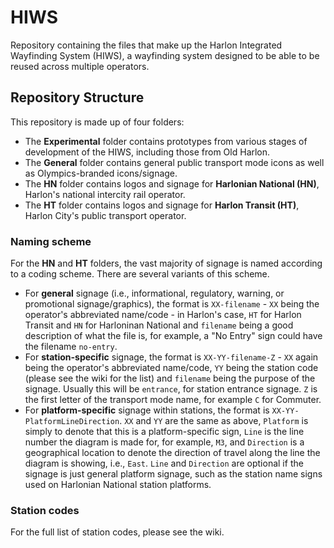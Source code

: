 # HIWS
Repository containing the files that make up the Harlon Integrated Wayfinding System (HIWS), a wayfinding system designed to be able to be reused across multiple operators.

## Repository Structure
This repository is made up of four folders:
* The **Experimental** folder contains prototypes from various stages of development of the HIWS, including those from Old Harlon.
* The **General** folder contains general public transport mode icons as well as Olympics-branded icons/signage.
* The **HN** folder contains logos and signage for **Harlonian National (HN)**, Harlon's national intercity rail operator.
* The **HT** folder contains logos and signage for **Harlon Transit (HT)**, Harlon City's public transport operator.

### Naming scheme
For the **HN** and **HT** folders, the vast majority of signage is named according to a coding scheme. There are several variants of this scheme.
* For **general** signage (i.e., informational, regulatory, warning, or promotional signage/graphics), the format is `XX-filename` - `XX` being the operator's abbreviated name/code - in Harlon's case, `HT` for Harlon Transit and `HN` for Harloninan National and `filename` being a good description of what the file is, for example, a "No Entry" sign could have the filename  `no-entry`.
* For **station-specific** signage, the format is `XX-YY-filename-Z` - `XX` again being the operator's abbreviated name/code, `YY` being the station code (please see the wiki for the list) and `filename` being the purpose of the signage. Usually this will be `entrance`, for station entrance signage. `Z` is the first letter of the transport mode name, for example `C` for Commuter.
* For **platform-specific** signage within stations, the format is `XX-YY-PlatformLineDirection`. `XX` and `YY` are the same as above, `Platform` is simply to denote that this is a platform-specific sign, `Line` is the line number the diagram is made for, for example, `M3`, and `Direction` is a geographical location to denote the direction of travel along the line the diagram is showing, i.e., `East`. `Line` and `Direction` are optional if the signage is just general platform signage, such as the station name signs used on Harlonian National station platforms.

### Station codes
For the full list of station codes, please see the wiki.
